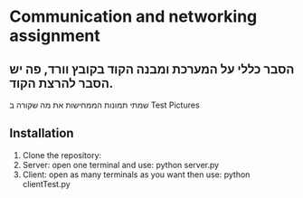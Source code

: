 # Communication and networking assignment

## הסבר כללי על המערכת ומבנה הקוד בקובץ וורד, פה יש הסבר להרצת הקוד.
שמתי תמונות הממחישות את מה שקורה ב Test Pictures

## Installation
1. Clone the repository:
2. Server: open one terminal and use: python server.py
3. Client: open as many terminals as you want then use: python clientTest.py
